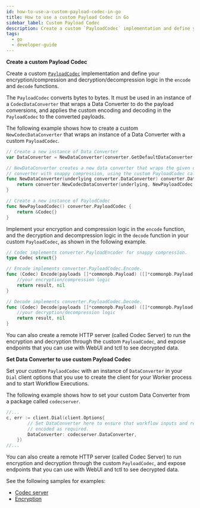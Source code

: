 ```yaml
---
id: how-to-use-a-custom-payload-codec-in-go
title: How to use a custom Payload Codec in Go
sidebar_label: Custom Payload Codec
description: Create a custom `PayloadCodec` implementation and define your encryption/compression and decryption/decompression logic in the `encode` and `decode` functions.`
tags:
  - go
  - developer-guide
---
```


**Create a custom Payload Codec**

Create a custom [`PayloadCodec`](https://pkg.go.dev/go.temporal.io/sdk@v1.20.0/converter#PayloadCodec) implementation and define your encryption/compression and decryption/decompression logic in the `encode` and `decode` functions.

The `PayloadCodec` converts bytes to bytes. It must be used in an instance of a `CodecDataConverter` that wraps a Data Converter to do the payload conversions, and applies the custom encoding and decoding in the `PayloadCodec` to the converted payloads.

The following example shows how to create a custom `NewCodecDataConverter` that wraps an instance of a Data Converter with a custom `PayloadCodec`.

```go
// Create a new instance of Data Converter
var DataConverter = NewDataConverter(converter.GetDefaultDataConverter())

// NewDataConverter creates a new data converter that wraps the given data
// converter with snappy compression, using the custom PayloadCodec called NewPayloadCodec.
func NewDataConverter(underlying converter.DataConverter) converter.DataConverter {
	return converter.NewCodecDataConverter(underlying, NewPayloadCodec())
}

// Create a new instance of PaylodCodec
func NewPayloadCodec() converter.PayloadCodec {
	return &Codec{}
}
```

Implement your encryption and compression logic in the `encode` function, and the decryption and decompression logic in the `decode` function in your custom `PayloadCodec`, as shown in the following example.

```go
// Codec implements converter.PayloadEncoder for snappy compression.
type Codec struct{}

// Encode implements converter.PayloadCodec.Encode.
func (Codec) Encode(payloads []*commonpb.Payload) ([]*commonpb.Payload, error) {
	//your encryption/compression logic
	return result, nil
}

// Decode implements converter.PayloadCodec.Decode.
func (Codec) Decode(payloads []*commonpb.Payload) ([]*commonpb.Payload, error) {
	//your decryption/decompression logic
	return result, nil
}
```

You can also create a remote HTTP server (called Codec Server) to run the encryption and decryption through the custom `PayloadCodec`, and expose endpoints that you can use with WebUI and tctl to see decrypted data.

**Set Data Converter to use custom Payload Codec**

Set your custom `PaylaodCodec` with an instance of `DataConverter` in your `Dial` client options that you use to create the client for your Worker process and to start Workflow Executions.

The following example shows how to set your custom Data Converter from a package called `codecserver`.

```go
//...
c, err := client.Dial(client.Options{
		// Set DataConverter here to ensure that workflow inputs and results are
		// encoded as required.
		DataConverter: codecserver.DataConverter,
	})
//...
```

You can also create a remote HTTP server (called Codec Server) to run encryption and decryption through the custom `PayloadCodec`, and expose endpoints that you can use with WebUI and tctl to see decrypted data.

See the following samples for examples:

- [Codec server](https://github.com/temporalio/samples-go/tree/af2614a728e3dd9640f3a3e95873f96a4e56f81a/codec-server)
- [Encryption](https://github.com/temporalio/samples-go/tree/af2614a728e3dd9640f3a3e95873f96a4e56f81a/encryption)
